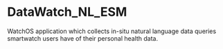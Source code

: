 # DataWatch_NL_ESM
WatchOS application which collects in-situ natural language data queries smartwatch users have of their personal health data.
